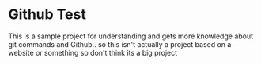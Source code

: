# Github Test

This is a sample project for understanding and gets more knowledge about git commands and Github.. so this isn't actually a project based on a website or something so don't think its a big project 
